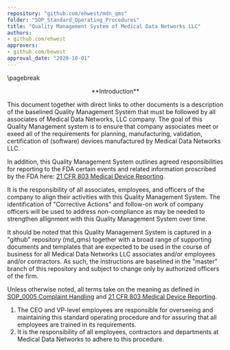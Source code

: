 ```yaml
---
repository: "github.com/ehwest/mdn_qms"
folder: "SOP_Standard_Operating_Procedures"
title: "Quality Management System of Medical Data Networks LLC"
authors:
- github.com/ehwest
approvers:
- github.com/bewest
approval_date: "2020-10-01"
---
```



\pagebreak
<center>**Introduction**</center>

This document together with direct links to other documents is a description of the baselined Quality Management System that must be followed by all associates of Medical Data Networks, LLC company.   The goal of this Quality Management system is to ensure that company associates meet or exeed all of the requirements for planning, manufacturing, validation, certification of (software) devices manufactured by Medical Data Networks LLC.  

In addition, this Quality Management System outlines agreed responsibilities for reporting to the FDA certain events and related information proscribed by the FDA here:  [21 CFR 803 Medical Device Reporting](https://www.accessdata.fda.gov/scripts/cdrh/cfdocs/cfcfr/CFRSearch.cfm?CFRPart=803).

It is the responsibility of all associates, employees, and officers of the company to align their activities with this Quality Management System.  The identification of "Corrective Actions" and follow-on work of company officers will be used to address non-compliance as may be needed to strengthen allignment with this Quality Management System over time.

It should be noted that this Quality Management System is captured in a "github" repository (md_qms) together with a broad range of supporting documents and templates that are expected to be used in the course of business for all Medical Data Networks LLC associates and/or employees and/or contractors.  As such, the instructions are baselined in the "master" branch of this repository and subject to change only by authorized officers of the firm.


Unless otherwise noted, all terms take on the meaning as defined in [SOP_0005 Complaint Handling](https://github.com/ehwest/mdn_qms/blob/master/SOP_Standard_Operating_Procedures/SOP_0005_Complaint_Handling.md) and [21 CFR 803 Medical Device Reporting](https://www.accessdata.fda.gov/scripts/cdrh/cfdocs/cfcfr/CFRSearch.cfm?CFRPart=803).


1. The CEO and VP-level employees are responsible for overseeing and maintaining this standard operating procedure and for assuring that all employees are trained in its requirements.
2. It is the responsibility of all employees, contractors and departments at Medical Data Networks to adhere to this procedure.
